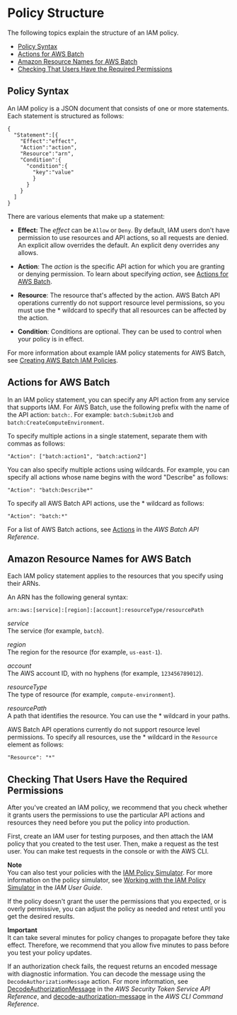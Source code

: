 # Policy Structure<a name="iam-policy-structure"></a>

The following topics explain the structure of an IAM policy\.


+ [Policy Syntax](#policy-syntax)
+ [Actions for AWS Batch](#UsingWithbatch_Actions)
+ [Amazon Resource Names for AWS Batch](#batch_ARN_Format)
+ [Checking That Users Have the Required Permissions](#check-required-permissions)

## Policy Syntax<a name="policy-syntax"></a>

An IAM policy is a JSON document that consists of one or more statements\. Each statement is structured as follows:

```
{
  "Statement":[{
    "Effect":"effect",
    "Action":"action",
    "Resource":"arn",
    "Condition":{
      "condition":{
        "key":"value"
        }
      }
    }
  ]
}
```

There are various elements that make up a statement:

+ **Effect:** The *effect* can be `Allow` or `Deny`\. By default, IAM users don't have permission to use resources and API actions, so all requests are denied\. An explicit allow overrides the default\. An explicit deny overrides any allows\.

+ **Action**: The *action* is the specific API action for which you are granting or denying permission\. To learn about specifying *action*, see [Actions for AWS Batch](#UsingWithbatch_Actions)\. 

+ **Resource**: The resource that's affected by the action\.  AWS Batch API operations currently do not support resource level permissions, so you must use the \* wildcard to specify that all resources can be affected by the action\. 

+ **Condition**: Conditions are optional\. They can be used to control when your policy is in effect\.

For more information about example IAM policy statements for AWS Batch, see [Creating AWS Batch IAM Policies](batch_IAM_user_policies.md)\. 

## Actions for AWS Batch<a name="UsingWithbatch_Actions"></a>

In an IAM policy statement, you can specify any API action from any service that supports IAM\. For AWS Batch, use the following prefix with the name of the API action: `batch:`\. For example: `batch:SubmitJob` and `batch:CreateComputeEnvironment`\.

To specify multiple actions in a single statement, separate them with commas as follows:

```
"Action": ["batch:action1", "batch:action2"]
```

You can also specify multiple actions using wildcards\. For example, you can specify all actions whose name begins with the word "Describe" as follows:

```
"Action": "batch:Describe*"
```

To specify all AWS Batch API actions, use the \* wildcard as follows:

```
"Action": "batch:*"
```

For a list of AWS Batch actions, see [Actions](http://docs.aws.amazon.com/batch/latest/APIReference/API_Operations.html) in the *AWS Batch API Reference*\.

## Amazon Resource Names for AWS Batch<a name="batch_ARN_Format"></a>

Each IAM policy statement applies to the resources that you specify using their ARNs\. 

An ARN has the following general syntax:

```
arn:aws:[service]:[region]:[account]:resourceType/resourcePath
```

*service*  
The service \(for example, `batch`\)\.

*region*  
The region for the resource \(for example, `us-east-1`\)\.

*account*  
The AWS account ID, with no hyphens \(for example, `123456789012`\)\.

*resourceType*  
The type of resource \(for example, `compute-environment`\)\.

*resourcePath*  
A path that identifies the resource\. You can use the \* wildcard in your paths\.

AWS Batch API operations currently do not support resource level permissions\. To specify all resources, use the \* wildcard in the `Resource` element as follows:

```
"Resource": "*"
```

## Checking That Users Have the Required Permissions<a name="check-required-permissions"></a>

After you've created an IAM policy, we recommend that you check whether it grants users the permissions to use the particular API actions and resources they need before you put the policy into production\.

First, create an IAM user for testing purposes, and then attach the IAM policy that you created to the test user\. Then, make a request as the test user\. You can make test requests in the console or with the AWS CLI\. 

**Note**  
You can also test your policies with the [IAM Policy Simulator](https://policysim.aws.amazon.com/home/index.jsp?#)\. For more information on the policy simulator, see [Working with the IAM Policy Simulator](http://docs.aws.amazon.com/IAM/latest/UserGuide/policies_testing-policies.html) in the *IAM User Guide*\.

If the policy doesn't grant the user the permissions that you expected, or is overly permissive, you can adjust the policy as needed and retest until you get the desired results\. 

**Important**  
It can take several minutes for policy changes to propagate before they take effect\. Therefore, we recommend that you allow five minutes to pass before you test your policy updates\.

If an authorization check fails, the request returns an encoded message with diagnostic information\. You can decode the message using the `DecodeAuthorizationMessage` action\. For more information, see [DecodeAuthorizationMessage](http://docs.aws.amazon.com/STS/latest/APIReference/API_DecodeAuthorizationMessage.html) in the *AWS Security Token Service API Reference*, and [decode\-authorization\-message](http://docs.aws.amazon.com/cli/latest/reference/sts/decode-authorization-message.html) in the *AWS CLI Command Reference*\.